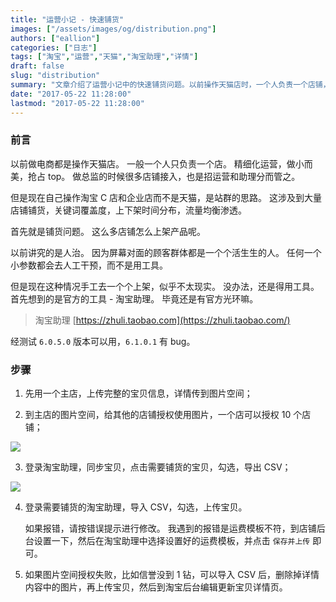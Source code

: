 ```yaml
---
title: "运营小记 - 快速铺货"
images: ["/assets/images/og/distribution.png"]
authors: ["eallion"]
categories: ["日志"]
tags: ["淘宝","运营","天猫","淘宝助理","详情"]
draft: false
slug: "distribution"
summary: "文章介绍了运营小记中的快速铺货问题。以前操作天猫店时，一个人负责一个店铺，注重精细化运营和抢占 top。现在操作淘宝 C 店和企业店，采用站群思路。涉及到大量店铺的上下架、关键词覆盖度、流量均衡渗透等问题。作者尝试使用淘宝助理工具进行铺货，通过上传完整宝贝信息并授权其他店铺使用图片来实现多个店铺的上架产品。同时还提到了一些解决报错和授权失败的方法。"
date: "2017-05-22 11:28:00"
lastmod: "2017-05-22 11:28:00"
---
```


### 前言

以前做电商都是操作天猫店。
一般一个人只负责一个店。
精细化运营，做小而美，抢占 top。
做总监的时候很多店铺接入，也是招运营和助理分而管之。

但是现在自己操作淘宝 C 店和企业店而不是天猫，是站群的思路。
这涉及到大量店铺铺货，关键词覆盖度，上下架时间分布，流量均衡渗透。

首先就是铺货问题。
这么多店铺怎么上架产品呢。

以前讲究的是人治。
因为屏幕对面的顾客群体都是一个个活生生的人。
任何一个小参数都会去人工干预，而不是用工具。

但是现在这种情况手工去一个个上架，似乎不太现实。
没办法，还是得用工具。
首先想到的是官方的工具 - 淘宝助理。
毕竟还是有官方光环嘛。

> 淘宝助理 [https://zhuli.taobao.com](https://zhuli.taobao.com/)

经测试 `6.0.5.0` 版本可以用，`6.1.0.1` 有 bug。

### 步骤

 1. 先用一个主店，上传完整的宝贝信息，详情传到图片空间；

 2. 到主店的图片空间，给其他的店铺授权使用图片，一个店可以授权 10 个店铺；

![](/assets/images/posts/2017/05/22/1548006662.png)

 3. 登录淘宝助理，同步宝贝，点击需要铺货的宝贝，勾选，导出 CSV；

![](/assets/images/posts/2017/05/22/647221550.png)

 4. 登录需要铺货的淘宝助理，导入 CSV，勾选，上传宝贝。

    如果报错，请按错误提示进行修改。
    我遇到的报错是运费模板不符，到店铺后台设置一下，然后在淘宝助理中选择设置好的运费模板，并点击 `保存并上传` 即可。

 5. 如果图片空间授权失败，比如信誉没到 1 钻，可以导入 CSV 后，删除掉详情内容中的图片，再上传宝贝，然后到淘宝后台编辑更新宝贝详情页。
